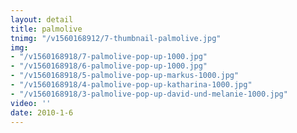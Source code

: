 ```yaml
---
layout: detail
title: palmolive
tnimg: "/v1560168912/7-thumbnail-palmolive.jpg"
img:
- "/v1560168918/7-palmolive-pop-up-1000.jpg"
- "/v1560168918/6-palmolive-pop-up-1000.jpg"
- "/v1560168918/5-palmolive-pop-up-markus-1000.jpg"
- "/v1560168918/4-palmolive-pop-up-katharina-1000.jpg"
- "/v1560168918/3-palmolive-pop-up-david-und-melanie-1000.jpg"
video: ''
date: 2010-1-6
---
```

